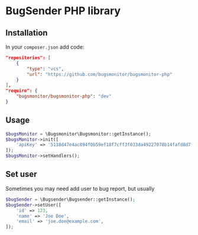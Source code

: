 # BugSender PHP library

## Installation

In your `composer.json` add code:
```json
"repositories": [
    {
        "type": "vcs",
        "url": "https://github.com/bugsmonitor/bugsmonitor-php"
    }
],
"require": {
    "bugsmonitor/bugsmonitor-php": "dev"
}
```

## Usage
```php
$bugsMonitor = \Bugsmonitor\Bugsmonitor::getInstance();
$bugsMonitor->init([
    'apiKey' => '5118d47e4ac894f0b59ef18f7cff3f033da49227078b14fafd8d7f9e70c73502',
]);
$bugsMonitor->setHandlers();
```


## Set user

Sometimes you may need add user to bug report, but usually
```php
$bugSender = \Bugsender\Bugsender::getInstance();
$bugSender->setUser([
    'id' => 123,
    'name' => 'Joe Doe',
    'email' => 'joe.doe@example.com',
]);
``` 
